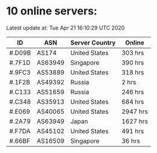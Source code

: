 # 10 online servers:

Latest update at: Tue Apr 21 16:10:29 UTC 2020

| ID | ASN | Server Country | Online |
| -- | --- | -------------- | ------ |
| #.D09B | AS174 | United States | 303 hrs |
| #.7F1D | AS63949 | Singapore | 390 hrs |
| #.9FC3 | AS53889 | United States | 318 hrs |
| #.1F2B | AS49392 | Russia | 2 hrs |
| #.C133 | AS51659 | Russia | 246 hrs |
| #.C348 | AS35913 | United States | 684 hrs |
| #.E069 | AS40065 | United States | 2947 hrs |
| #.2A79 | AS63949 | Japan | 1627 hrs |
| #.F7DA | AS45102 | United States | 491 hrs |
| #.66BF | AS16509 | Singapore | 36 hrs |

